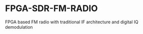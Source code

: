# FPGA-SDR-FM-RADIO
FPGA based FM radio with traditional IF architecture and digital IQ demodulation
